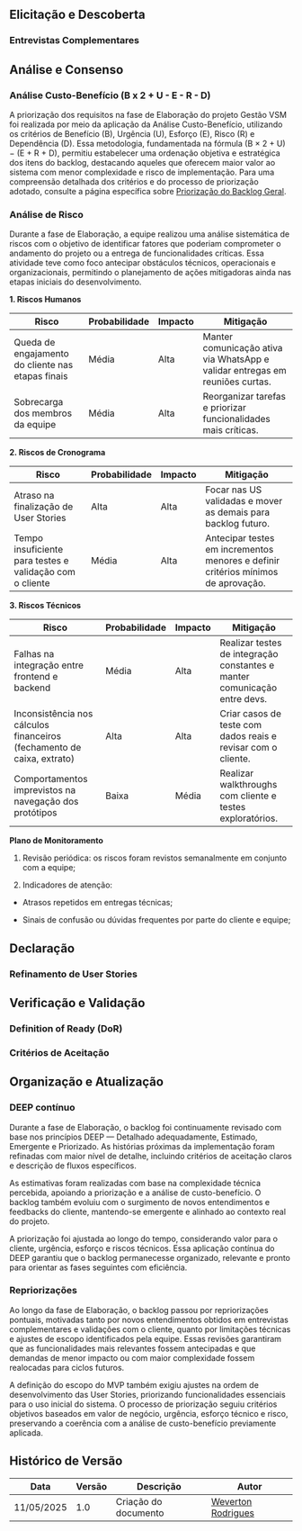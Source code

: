 ## Elicitação e Descoberta

### Entrevistas Complementares
<!-- adicionar algum registro -->

## Análise e Consenso

### Análise Custo-Benefício (B x 2 + U - E - R - D)

A priorização dos requisitos na fase de Elaboração do projeto Gestão VSM foi realizada por meio da aplicação da Análise Custo-Benefício, utilizando os critérios de Benefício (B), Urgência (U), Esforço (E), Risco (R) e Dependência (D). Essa metodologia, fundamentada na fórmula (B × 2 + U) − (E + R + D), permitiu estabelecer uma ordenação objetiva e estratégica dos itens do backlog, destacando aqueles que oferecem maior valor ao sistema com menor complexidade e risco de implementação. Para uma compreensão detalhada dos critérios e do processo de priorização adotado, consulte a página específica sobre [Priorização do Backlog Geral](../visao_prod_proj/backlog_produto.md#92-priorização-do-backlog-geral).


### Análise de Risco

Durante a fase de Elaboração, a equipe realizou uma análise sistemática de riscos com o objetivo de identificar fatores que poderiam comprometer o andamento do projeto ou a entrega de funcionalidades críticas. Essa atividade teve como foco antecipar obstáculos técnicos, operacionais e organizacionais, permitindo o planejamento de ações mitigadoras ainda nas etapas iniciais do desenvolvimento.

**1. Riscos Humanos**

| **Risco**                                          | **Probabilidade** | **Impacto** | **Mitigação**                                                                |
| -------------------------------------------------- | ----------------- | ----------- | ---------------------------------------------------------------------------- |
| Queda de engajamento do cliente nas etapas finais  | Média             | Alta        | Manter comunicação ativa via WhatsApp e validar entregas em reuniões curtas. |
| Sobrecarga dos membros da equipe | Média              | Alta       | Reorganizar tarefas e priorizar funcionalidades mais críticas.      |

**2. Riscos de Cronograma**

| **Risco**                                                             | **Probabilidade** | **Impacto** | **Mitigação**                                                                     |
| --------------------------------------------------------------------- | ----------------- | ----------- | --------------------------------------------------------------------------------- |
| Atraso na finalização de User Stories | Alta              | Alta        | Focar nas US validadas e mover as demais para backlog futuro.                     |
| Tempo insuficiente para testes e validação com o cliente              | Média             | Alta        | Antecipar testes em incrementos menores e definir critérios mínimos de aprovação. |

**3. Riscos Técnicos**

| **Risco**                                                              | **Probabilidade** | **Impacto** | **Mitigação**                                                             |
| ---------------------------------------------------------------------- | ----------------- | ----------- | ------------------------------------------------------------------------- |
| Falhas na integração entre frontend e backend                          | Média             | Alta        | Realizar testes de integração constantes e manter comunicação entre devs. |
| Inconsistência nos cálculos financeiros (fechamento de caixa, extrato) | Alta              | Alta        | Criar casos de teste com dados reais e revisar com o cliente.             |
| Comportamentos imprevistos na navegação dos protótipos                 | Baixa             | Média       | Realizar walkthroughs com cliente e testes exploratórios.                 |

**Plano de Monitoramento**

1. Revisão periódica: os riscos foram revistos semanalmente em conjunto com a equipe;

2. Indicadores de atenção:

- Atrasos repetidos em entregas técnicas;

- Sinais de confusão ou dúvidas frequentes por parte do cliente e equipe;

## Declaração

### Refinamento de User Stories
<!-- adicionar algum registro -->

## Verificação e Validação

### Definition of Ready (DoR)
<!-- adicionar algum registro -->

### Critérios de Aceitação
<!-- adicionar algum registro -->

## Organização e Atualização

### DEEP contínuo

Durante a fase de Elaboração, o backlog foi continuamente revisado com base nos princípios DEEP — Detalhado adequadamente, Estimado, Emergente e Priorizado. As histórias próximas da implementação foram refinadas com maior nível de detalhe, incluindo critérios de aceitação claros e descrição de fluxos específicos.

As estimativas foram realizadas com base na complexidade técnica percebida, apoiando a priorização e a análise de custo-benefício. O backlog também evoluiu com o surgimento de novos entendimentos e feedbacks do cliente, mantendo-se emergente e alinhado ao contexto real do projeto.

A priorização foi ajustada ao longo do tempo, considerando valor para o cliente, urgência, esforço e riscos técnicos. Essa aplicação contínua do DEEP garantiu que o backlog permanecesse organizado, relevante e pronto para orientar as fases seguintes com eficiência.

### Repriorizações

Ao longo da fase de Elaboração, o backlog passou por repriorizações pontuais, motivadas tanto por novos entendimentos obtidos em entrevistas complementares e validações com o cliente, quanto por limitações técnicas e ajustes de escopo identificados pela equipe. Essas revisões garantiram que as funcionalidades mais relevantes fossem antecipadas e que demandas de menor impacto ou com maior complexidade fossem realocadas para ciclos futuros.

A definição do escopo do MVP também exigiu ajustes na ordem de desenvolvimento das User Stories, priorizando funcionalidades essenciais para o uso inicial do sistema. O processo de priorização seguiu critérios objetivos baseados em valor de negócio, urgência, esforço técnico e risco, preservando a coerência com a análise de custo-benefício previamente aplicada.

## Histórico de Versão

|Data|Versão|Descrição|Autor|
|---|---|---|---|
| 11/05/2025| 1.0 | Criação do documento | [Weverton Rodrigues](https://github.com/vevetin) |